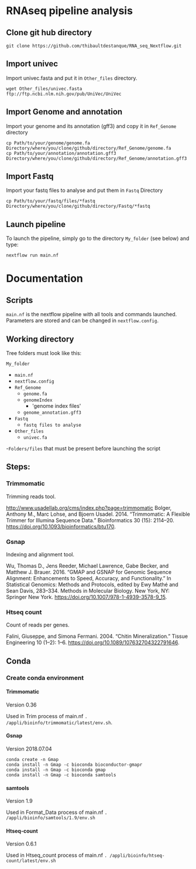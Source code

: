 # RNAseq pipeline analysis



## Clone git hub directory
```
git clone https://github.com/thibaultdestanque/RNA_seq_Nextflow.git
```

## Import univec
Import univec.fasta and put it in `Other_files` directory.
```
wget Other_files/univec.fasta ftp://ftp.ncbi.nlm.nih.gov/pub/UniVec/UniVec
```

## Import Genome and annotation
Import your genome and its annotation (gff3) and copy it in `Ref_Genome` directory
```
cp Path/to/your/genome/genome.fa Directory/where/you/clone/github/directory/Ref_Genome/genome.fa
cp Path/to/your/annotation/annotation.gff3 Directory/where/you/clone/github/directory/Ref_Genome/annotation.gff3
```

## Import Fastq
Import your fastq files to analyse and put them in `Fastq` Directory
```
cp Path/to/your/fastq/files/*fastq Directory/where/you/clone/github/directory/Fastq/*fastq
```

## Launch pipeline
To launch the pipeline, simply go to the directory `My_folder` (see below) and type: 
```
nextflow run main.nf
```

# Documentation

## Scripts

`main.nf` is the nextflow pipeline with all tools and commands launched. Parameters are stored and can be changed in `nextflow.config`.


## Working directory

Tree folders must look like this: 

`My_folder`                
- `main.nf`                        
- `nextflow.config`                
- `Ref_Genome`                     
   - `genome.fa`                 
   - `genomeIndex`                
        - 'genome index files'      
   - `genome_annotation.gff3`    
- `Fastq`
   - `fastq files to analyse`
- `Other_files`
   - `univec.fa`

-`Folders/files` that must be present before launching the script
            
            
            
## Steps:

### Trimmomatic
Trimming reads tool.

http://www.usadellab.org/cms/index.php?page=trimmomatic
Bolger, Anthony M., Marc Lohse, and Bjoern Usadel. 2014. “Trimmomatic: A Flexible Trimmer for Illumina Sequence Data.” Bioinformatics 30 (15): 2114–20. https://doi.org/10.1093/bioinformatics/btu170.

### Gsnap
Indexing and alignment tool.

Wu, Thomas D., Jens Reeder, Michael Lawrence, Gabe Becker, and Matthew J. Brauer. 2016. “GMAP and GSNAP for Genomic Sequence Alignment: Enhancements to Speed, Accuracy, and Functionality.” In Statistical Genomics: Methods and Protocols, edited by Ewy Mathé and Sean Davis, 283–334. Methods in Molecular Biology. New York, NY: Springer New York. https://doi.org/10.1007/978-1-4939-3578-9_15.
  
### Htseq count
Count of reads per genes.

Falini, Giuseppe, and Simona Fermani. 2004. “Chitin Mineralization.” Tissue Engineering 10 (1–2): 1–6. https://doi.org/10.1089/107632704322791646.



## Conda
### Create conda environment

#### Trimmomatic
Version 0.36

Used in Trim process of main.nf `. /appli/bioinfo/trimmomatic/latest/env.sh`. 

#### Gsnap
Version 2018.07.04
```
conda create -n Gmap
conda install -n Gmap -c bioconda bioconductor-gmapr 
conda install -n Gmap -c bioconda gmap 
conda install -n Gmap -c bioconda samtools
```

#### samtools
Version 1.9

Used in Format_Data process of main.nf `. /appli/bioinfo/samtools/1.9/env.sh`

#### Htseq-count
Version 0.6.1

Used in Htseq_count process of main.nf `. /appli/bioinfo/htseq-count/latest/env.sh`










